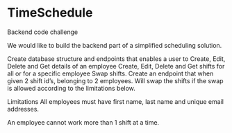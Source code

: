# TimeSchedule

Backend code challenge

We would like to build the backend part of a simplified scheduling solution.

Create database structure and endpoints that enables a user to Create, Edit, Delete and Get details of an employee Create, Edit, Delete and Get shifts for all or for a specific employee Swap shifts. Create an endpoint that when given 2 shift id’s, belonging to 2 employees. Will swap the shifts if the swap is allowed according to the limitations below.

Limitations
All employees must have first name, last name and unique email addresses.

An employee cannot work more than 1 shift at a time.


